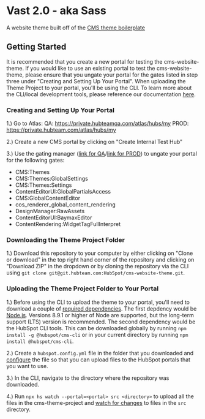 Vast 2.0 - aka Sass
========================

A website theme built off of the [CMS theme boilerplate](https://github.com/HubSpot/cms-theme-boilerplate)

## Getting Started

It is recommended that you create a new portal for testing the cms-website-theme. If you would like to use an existing portal to test the cms-website-theme, please ensure that you ungate your portal for the gates listed in step three under "Creating and Setting Up Your Portal". When uploading the Theme Project to your portal, you'll be using the CLI. To learn more about the CLI/local development tools, please reference our documentation [here](https://designers.hubspot.com/docs/tools/local-development). 

### Creating and Setting Up Your Portal

1.) Go to Atlas:
QA: https://private.hubteamqa.com/atlas/hubs/my
PROD: https://private.hubteam.com/atlas/hubs/my

2.) Create a new CMS portal by clicking on "Create Internal Test Hub"

3.) Use the gating manager ([link for QA](https://tools.hubteamqa.com/gates/gates)/[link for PROD](https://tools.hubteam.com/gates/gates)) to ungate your portal for the following gates:
* CMS:Themes
* CMS:Themes:GlobalSettings
* CMS:Themes:Settings
* ContentEditorUI:GlobalPartialsAccess
* CMS:GlobalContentEditor
* cos_renderer_global_content_rendering
* DesignManager:RawAssets
* ContentEditorUI:BaymaxEditor
* ContentRendering:WidgetTagFullInterpret

### Downloading the Theme Project Folder

1.) Download this repository to your computer by either clicking on "Clone or download" in the top right hand corner of the repository and clicking on "Download ZIP" in the dropdown or by cloning the repository via the CLI using `git clone git@git.hubteam.com:HubSpot/cms-website-theme.git`. 

### Uploading the Theme Project Folder to Your Portal

1.) Before using the CLI to upload the theme to your portal, you'll need to download a couple of [required dependencies](https://designers.hubspot.com/docs/tools/local-development#install-dependencies). The first depdency would be [Node.js](https://nodejs.org/en/). Versions 8.9.1 or higher of Node are supported, but the long-term support (LTS) version is recommended. The second dependency would be the HubSpot CLI tools. This can be downloaded globally by running `npm install -g @hubspot/cms-cli` or in your current directory by running `npm install @hubspot/cms-cli`. 

2.) Create a `hubspot.config.yml` file in the folder that you downloaded and [configure](https://designers.hubspot.com/docs/tools/local-development#2-set-up-your-configuration-file) the file so that you can upload files to the HubSpot portals that you want to use.

3.) In the CLI, navigate to the directory where the repository was downloaded. 

4.) Run `npx hs watch --portal=<portal> src <directory>` to upload all the files in the cms-theme-project and [watch for changes](https://designers.hubspot.com/docs/tools/local-development-reference#watch) to files in the `src` directory.
